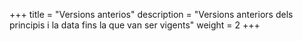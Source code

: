 +++
title = "Versions anterios"
description = "Versions anteriors dels principis i la data fins la que van ser vigents"
weight = 2
+++
